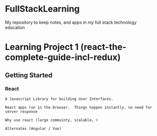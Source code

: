 # FullStackLearning
My repository to keep notes, and apps in my full stack technology education

# Learning Project 1 (react-the-complete-guide-incl-redux)   

## Getting Started   

### React
    A Javascript Library for building User Interfaces.

    React apps run in the browser.  Things happen instantly, no need for server response

    Why use react (large commuinty, scalable, )

    Alternates (Angular / Vue)